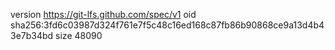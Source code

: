version https://git-lfs.github.com/spec/v1
oid sha256:3fd6c03987d324f761e7f5c48c16ed168c87fb86b90868ce9a13d4b43e7b34bd
size 48090

